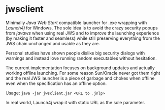 jwsclient
=========

Minimally *Java Web Start* compatible launcher for .exe wrapping with *Launch4j* for Windows. The sole idea is to avoid the crazy security popups from *javaws* when using real JWS and to improve the launching experience (by making it faster and seamless) while still preserving everything from the JWS chain unchanged and usable as they are.

Personal studies have shown people dislike big security dialogs with warnings and instead love running random executables  without hesitation.

The current implementation focuses on background updates and actually working offline launching. For some reason Sun/Oracle never got them right and the real JWS launcher is a piece of garbage and chokes when offline even when the specification has an offline option.

Usage: `java -jar jwsclient.jar <URL to .jnlp>`

In real world, Launch4j wrap it with static URL as the sole parameter.
